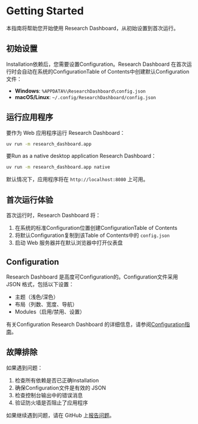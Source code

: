 # Getting Started

本指南将帮助您开始使用 Research Dashboard，从初始设置到首次运行。

## 初始设置

Installation依赖后，您需要设置Configuration。Research Dashboard 在首次运行时会自动在系统的ConfigurationTable of Contents中创建默认Configuration文件：

- **Windows**: `%APPDATA%\ResearchDashboard\config.json`
- **macOS/Linux**: `~/.config/ResearchDashboard/config.json`

## 运行应用程序

要作为 Web 应用程序运行 Research Dashboard：

```bash
uv run -m research_dashboard.app
```

要Run as a native desktop application Research Dashboard：

```bash
uv run -m research_dashboard.app native
```

默认情况下，应用程序将在 `http://localhost:8080` 上可用。

## 首次运行体验

首次运行时，Research Dashboard 将：

1. 在系统的标准Configuration位置创建ConfigurationTable of Contents
2. 将默认Configuration复制到该Table of Contents中的 `config.json`
3. 启动 Web 服务器并在默认浏览器中打开仪表盘

## Configuration

Research Dashboard 是高度可Configuration的。Configuration文件采用 JSON 格式，包括以下设置：

- 主题（浅色/深色）
- 布局（列数、宽度、导航）
- Modules（启用/禁用、设置）

有关Configuration Research Dashboard 的详细信息，请参阅[Configuration指南](./configuration.md)。

## 故障排除

如果遇到问题：

1. 检查所有依赖是否已正确Installation
2. 确保Configuration文件是有效的 JSON
3. 检查控制台输出中的错误消息
4. 验证防火墙是否阻止了应用程序

如果继续遇到问题，请在 GitHub 上[报告问题](https://github.com/WayneXuCN/ResearchDashboard/issues)。